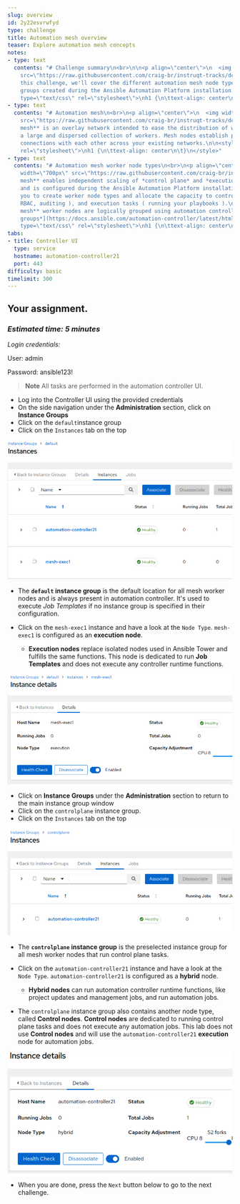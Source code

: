 ```yaml
---
slug: overview
id: 2y22esvrwfyd
type: challenge
title: Automation mesh overview
teaser: Explore automation mesh concepts
notes:
- type: text
  contents: "# Challenge summary\n<br>\n\n<p align=\"center\">\n  <img width=\"500px\"
    src=\"https://raw.githubusercontent.com/craig-br/instruqt-tracks/devel/assets/mesh/mesh_high_level.png\">\n</p>\n<br>\n\nIn
    this challenge, we'll cover the different automation mesh node types and instance
    groups created during the Ansible Automation Platform installation.\n\n<style
    type=\"text/css\" rel=\"stylesheet\">\nh1 {\n\ttext-align: center\n\t}\n</style>"
- type: text
  contents: "# Automation mesh\n<br>\n<p align=\"center\">\n  <img width=\"700px\"
    src=\"https://raw.githubusercontent.com/craig-br/instruqt-tracks/devel/assets/mesh/mesh_instances_view.png\">\n</p>\n<br>\n\n**Automation
    mesh** is an overlay network intended to ease the distribution of work across
    a large and dispersed collection of workers. Mesh nodes establish peer-to-peer
    connections with each other across your existing networks.\n\n<style type=\"text/css\"
    rel=\"stylesheet\">\nh1 {\n\ttext-align: center\n\t}\n</style>"
- type: text
  contents: "# Automation mesh worker node types\n<br>\n<p align=\"center\">\n  <img
    width=\"700px\" src=\"https://raw.githubusercontent.com/craig-br/instruqt-tracks/devel/assets/mesh/mesh_default_igs.png\">\n</p>\n<br>\n\n**Automation
    mesh** enables independent scaling of *control plane* and *execution plane* capacity
    and is configured during the Ansible Automation Platform installation. It allows
    you to create worker node types and allocate the capacity to control tasks (e.g.
    RBAC, auditing ), and execution tasks ( running your playbooks ).\n\n\n**Automation
    mesh** worker nodes are logically grouped using automation controller [*instance
    groups*](https://docs.ansible.com/automation-controller/latest/html/userguide/instance_groups.html).\n\n\n<style
    type=\"text/css\" rel=\"stylesheet\">\nh1 {\n\ttext-align: center\n\t}\n</style>"
tabs:
- title: Controller UI
  type: service
  hostname: automation-controller21
  port: 443
difficulty: basic
timelimit: 300
---
```

## Your assignment.
### *Estimated time: 5 minutes*

*Login credentials:*<p>
User: admin <p>
Password: ansible123!

> **Note**
> All tasks are performed in the automation controller UI.
>

* Log into the Controller UI using the provided credentials
* On the side navigation under the **Administration** section, click on **Instance Groups**
* Click on the `default`instance group
* Click on the `Instances` tab on the top

![default_ig](https://raw.githubusercontent.com/craig-br/instruqt-tracks/devel/assets/mesh/mesh_default_ig_instances.png)


* The **`default` instance group** is the default location for all mesh worker nodes and is always present in automation controller. It's used to execute *Job Templates* if no instance group is specified in their configuration.

* Click on the `mesh-exec1` instance and have a look at the `Node Type`. `mesh-exec1` is configured as an **execution node**.
  * **Execution nodes** replace isolated nodes used in Ansible Tower and fulfills the same functions. This node is dedicated to run **Job Templates** and does not execute any controller runtime functions.

![mesh-exec1](https://raw.githubusercontent.com/craig-br/instruqt-tracks/devel/assets/mesh/mesh_mesh-exec1.png)

* Click on **Instance Groups** under the **Administration** section to return to the main instance group window
* Click on the `controlplane` instance group.
* Click on the `Instances` tab on the top

![controlplane](https://raw.githubusercontent.com/craig-br/instruqt-tracks/devel/assets/mesh/mesh_controlplane_ig_instances.png)

* The **`controlplane` instance group** is the preselected instance group for all mesh worker nodes that run control plane tasks.

* Click on the `automation-controller21` instance and have a look at the `Node Type`. `automation-controller21` is configured as a **hybrid** node.
  * **Hybrid nodes** can run automation controller runtime functions, like project updates and management jobs, and run automation jobs.

* The `controlplane` instance group also contains another node type, called **Control nodes**. **Control nodes** are dedicated to running control plane tasks and does not execute any automation jobs. This lab does not use **Control nodes** and will use the `automation-controller21` **execution** node for automation jobs.

![automation-controller21](https://raw.githubusercontent.com/craig-br/instruqt-tracks/devel/assets/mesh/mesh_automation-controller21.png)

* When you are done, press the `Next` button below to go to the next challenge.